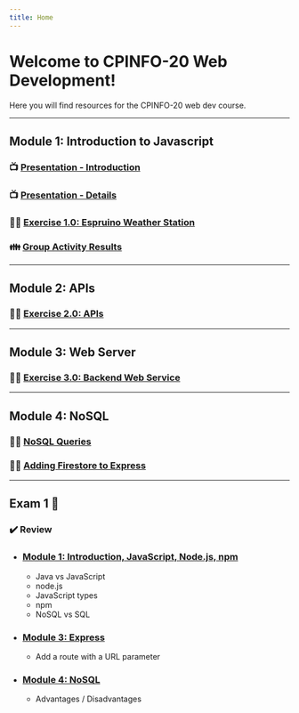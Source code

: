 ```yaml
---
title: Home
---
```


# Welcome to CPINFO-20 Web Development!

Here you will find resources for the CPINFO-20 web dev course.

---

## Module 1: Introduction to Javascript

### 📺 [Presentation - Introduction](m1/intro.html)

### 📺 [Presentation - Details](m1/details.html)

### 👩‍🔧 [Exercise 1.0: Espruino Weather Station](m1/espruino.html)

### 👪 [Group Activity Results](m1/group-activity)

---

## Module 2: APIs

### 👩‍🔧 [Exercise 2.0: APIs](m2/apis.html)

---

## Module 3: Web Server

### 👩‍🔧 [Exercise 3.0: Backend Web Service](m3/backend-web-server.html)

---

## Module 4: NoSQL

### 👩‍🔧 [NoSQL Queries](m4/nosql-queries)

### 👩‍🔧 [Adding Firestore to Express](m4/express-nosql)

---

## Exam 1 📝

### ✔️ Review

- ### [Module 1: Introduction, JavaScript, Node.js, npm](m1/group-activity)
  - Java vs JavaScript
  - node.js
  - JavaScript types
  - npm
  - NoSQL vs SQL
- ### [Module 3: Express](m3/backend-web-server)
  - Add a route with a URL parameter
- ### [Module 4: NoSQL](m1/group-activity#5-sql-vs-nosql-)
  - Advantages / Disadvantages

